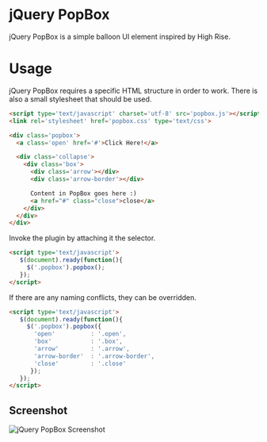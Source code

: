 # jQuery PopBox

jQuery PopBox is a simple balloon UI element inspired by High Rise.

# Usage
jQuery PopBox requires a specific HTML structure in order to work. There is also a small stylesheet that should be used.

```html
<script type='text/javascript' charset='utf-8' src='popbox.js'></script>
<link rel='stylesheet' href='popbox.css' type='text/css'>

<div class='popbox'>
  <a class='open' href='#'>Click Here!</a>

  <div class='collapse'>
    <div class='box'>
      <div class='arrow'></div>
      <div class='arrow-border'></div>

      Content in PopBox goes here :)
      <a href="#" class="close">close</a>
    </div>
  </div>
</div>
```

Invoke the plugin by attaching it the selector.

```html
<script type='text/javascript'>
   $(document).ready(function(){
     $('.popbox').popbox();
   });
</script>
```

If there are any naming conflicts, they can be overridden.

```html
<script type='text/javascript'>
   $(document).ready(function(){
     $('.popbox').popbox({
       'open'          : '.open',
       'box'           : '.box',
       'arrow'         : '.arrow',
       'arrow-border'  : '.arrow-border',
       'close'         : '.close'
      });
   });
</script>
```

## Screenshot
![jQuery PopBox Screenshot](https://github.com/gristmill/jquery-popbox/raw/master/screenshot.png)